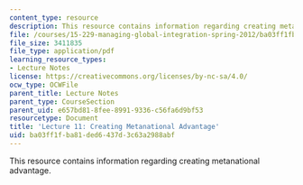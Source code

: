 ```yaml
---
content_type: resource
description: This resource contains information regarding creating metanational advantage.
file: /courses/15-229-managing-global-integration-spring-2012/ba03ff1fba81ded6437d3c63a2988abf_MIT15_229S12_lec11.pdf
file_size: 3411835
file_type: application/pdf
learning_resource_types:
- Lecture Notes
license: https://creativecommons.org/licenses/by-nc-sa/4.0/
ocw_type: OCWFile
parent_title: Lecture Notes
parent_type: CourseSection
parent_uid: e657bd81-8fee-8991-9336-c56fa6d9bf53
resourcetype: Document
title: 'Lecture 11: Creating Metanational Advantage'
uid: ba03ff1f-ba81-ded6-437d-3c63a2988abf
---
```

This resource contains information regarding creating metanational advantage.